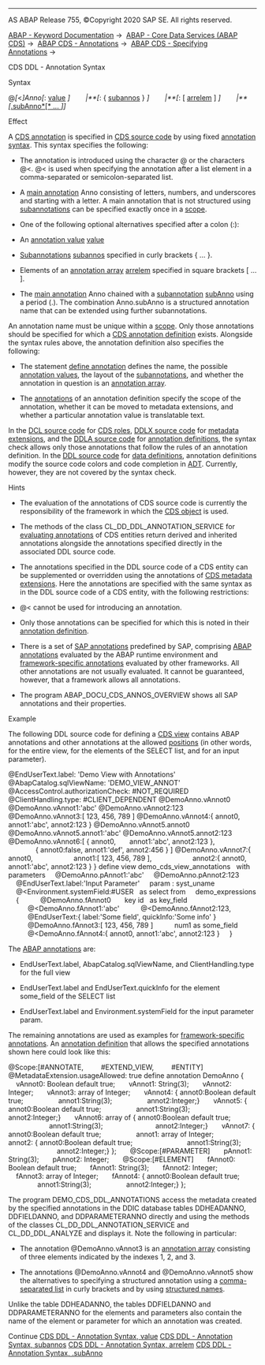   

* * *

AS ABAP Release 755, ©Copyright 2020 SAP SE. All rights reserved.

[ABAP - Keyword Documentation](javascript:call_link\('abenabap.htm'\)) →  [ABAP - Core Data Services (ABAP CDS)](javascript:call_link\('abencds.htm'\)) →  [ABAP CDS - Annotations](javascript:call_link\('abencds_annotations.htm'\)) →  [ABAP CDS - Specifying Annotations](javascript:call_link\('abencds_anno_usage.htm'\)) → 

CDS DDL - Annotation Syntax

Syntax

@*\[*<*\]*Anno*\[*: [value](javascript:call_link\('abencds_annotations_syntax_value.htm'\)) *\]*
       *|**\[*: { [subannos](javascript:call_link\('abencds_annotations_syntax_subanno.htm'\)) } *\]*
       *|**\[*: \[ [arrelem](javascript:call_link\('abencds_annotations_syntax_array.htm'\)) \] *\]*
       *|**\[*[.subAnno*\[* ... *\]*](javascript:call_link\('abencds_annotations_syntax_name.htm'\))*\]*

Effect

A [CDS annotation](javascript:call_link\('abencds_annotations.htm'\)) is specified in [CDS source code](javascript:call_link\('abencds_source_code_glosry.htm'\) "Glossary Entry") by using fixed [annotation syntax](javascript:call_link\('abencds_annotation_syntax_glosry.htm'\) "Glossary Entry"). This syntax specifies the following:

-   The annotation is introduced using the character @ or the characters @<. @< is used when specifying the annotation after a list element in a comma-separated or semicolon-separated list.

-   A [main annotation](javascript:call_link\('abenmain_annotation_glosry.htm'\) "Glossary Entry") Anno consisting of letters, numbers, and underscores and starting with a letter. A main annotation that is not structured using [subannotations](javascript:call_link\('abensub_annotation_glosry.htm'\) "Glossary Entry") can be specified exactly once in a [scope](javascript:call_link\('abencds_annotations_scopes.htm'\)).

-   One of the following optional alternatives specified after a colon (:):

-   An [annotation value](javascript:call_link\('abenannotation_value_glosry.htm'\) "Glossary Entry") [value](javascript:call_link\('abencds_annotations_syntax_value.htm'\))

-   [Subannotations](javascript:call_link\('abensub_annotation_glosry.htm'\) "Glossary Entry") [subannos](javascript:call_link\('abencds_annotations_syntax_subanno.htm'\)) specified in curly brackets { ... }.

-   Elements of an [annotation array](javascript:call_link\('abenannotation_array_glosry.htm'\) "Glossary Entry") [arrelem](javascript:call_link\('abencds_annotations_syntax_array.htm'\)) specified in square brackets \[ ... \].

-   The [main annotation](javascript:call_link\('abenmain_annotation_glosry.htm'\) "Glossary Entry") Anno chained with a [subannotation](javascript:call_link\('abensub_annotation_glosry.htm'\) "Glossary Entry") [subAnno](javascript:call_link\('abencds_annotations_syntax_name.htm'\)) using a period (.). The combination Anno.subAnno is a structured annotation name that can be extended using further subannotations.

An annotation name must be unique within a [scope](javascript:call_link\('abencds_annotations_scopes.htm'\)). Only those annotations should be specified for which a [CDS annotation definition](javascript:call_link\('abencds_anno_definition_glosry.htm'\) "Glossary Entry") exists. Alongside the syntax rules above, the annotation definition also specifies the following:

-   The statement [define annotation](javascript:call_link\('abencds_f1_define_annotation.htm'\)) defines the name, the possible [annotation values](javascript:call_link\('abenannotation_value_glosry.htm'\) "Glossary Entry"), the layout of the [subannotations](javascript:call_link\('abensub_annotation_glosry.htm'\) "Glossary Entry"), and whether the annotation in question is an [annotation array](javascript:call_link\('abenannotation_array_glosry.htm'\) "Glossary Entry").

-   The [annotations](javascript:call_link\('abencds_f1_define_anno_annos.htm'\)) of an annotation definition specify the scope of the annotation, whether it can be moved to metadata extensions, and whether a particular annotation value is translatable text.

In the [DCL source code](javascript:call_link\('abendcl_source_code_glosry.htm'\) "Glossary Entry") for [CDS roles](javascript:call_link\('abencds_role_glosry.htm'\) "Glossary Entry"), [DDLX source code](javascript:call_link\('abenddlx_source_code_glosry.htm'\) "Glossary Entry") for [metadata extensions](javascript:call_link\('abencds_metadata_extension_glosry.htm'\) "Glossary Entry"), and the [DDLA source code](javascript:call_link\('abenddla_source_code_glosry.htm'\) "Glossary Entry") for [annotation definitions](javascript:call_link\('abencds_anno_definition_glosry.htm'\) "Glossary Entry"), the syntax check allows only those annotations that follow the rules of an annotation definition. In the [DDL source code](javascript:call_link\('abenddl_source_code_glosry.htm'\) "Glossary Entry") for [data definitions](javascript:call_link\('abencds_data_definition_glosry.htm'\) "Glossary Entry"), annotation definitions modify the source code colors and code completion in [ADT](javascript:call_link\('abenadt_glosry.htm'\) "Glossary Entry"). Currently, however, they are not covered by the syntax check.

Hints

-   The evaluation of the annotations of CDS source code is currently the responsibility of the framework in which the [CDS object](javascript:call_link\('abencds_object_glosry.htm'\) "Glossary Entry") is used.

-   The methods of the class CL\_DD\_DDL\_ANNOTATION\_SERVICE for [evaluating annotations](javascript:call_link\('abencds_annotations_analysis.htm'\)) of CDS entities return derived and inherited annotations alongside the annotations specified directly in the associated DDL source code.

-   The annotations specified in the DDL source code of a CDS entity can be supplemented or overridden using the annotations of [CDS metadata extensions](javascript:call_link\('abencds_metadata_extension_glosry.htm'\) "Glossary Entry"). Here the annotations are specified with the same syntax as in the DDL source code of a CDS entity, with the following restrictions:

-   @< cannot be used for introducing an annotation.

-   Only those annotations can be specified for which this is noted in their [annotation definition](javascript:call_link\('abencds_anno_definition_glosry.htm'\) "Glossary Entry").

-   There is a set of [SAP annotations](javascript:call_link\('abencds_annotations_sap.htm'\)) predefined by SAP, comprising [ABAP annotations](javascript:call_link\('abenabap_annotation_glosry.htm'\) "Glossary Entry") evaluated by the ABAP runtime environment and [framework-specific annotations](javascript:call_link\('abenfrmwrk_annotation_glosry.htm'\) "Glossary Entry") evaluated by other frameworks. All other annotations are not usually evaluated. It cannot be guaranteed, however, that a framework allows all annotations.

-   The program ABAP\_DOCU\_CDS\_ANNOS\_OVERVIEW shows all SAP annotations and their properties.

Example

The following DDL source code for defining a [CDS view](javascript:call_link\('abencds_view_glosry.htm'\) "Glossary Entry") contains ABAP annotations and other annotations at the allowed [positions](javascript:call_link\('abencds_annotations_scopes.htm'\)) (in other words, for the entire view, for the elements of the SELECT list, and for an input parameter).

@EndUserText.label: 'Demo View with Annotations'
@AbapCatalog.sqlViewName: 'DEMO\_VIEW\_ANNOT'
@AccessControl.authorizationCheck: #NOT\_REQUIRED
@ClientHandling.type: #CLIENT\_DEPENDENT
@DemoAnno.vAnnot0
@DemoAnno.vAnnot1:'abc'
@DemoAnno.vAnnot2:123
@DemoAnno.vAnnot3:\[ 123, 456, 789 \]
@DemoAnno.vAnnot4:{ annot0, annot1:'abc', annot2:123 }
@DemoAnno.vAnnot5.annot0
@DemoAnno.vAnnot5.annot1:'abc'
@DemoAnno.vAnnot5.annot2:123
@DemoAnno.vAnnot6:\[ { annot0,       annot1:'abc', annot2:123 },  
                    { annot0:false, annot1:'def', annot2:456 } \]
@DemoAnno.vAnnot7:{ annot0,
                    annot1:\[ 123, 456, 789 \],
                    annot2:{ annot0, annot1:'abc', annot2:123 } }
define view demo\_cds\_view\_annotations
  with parameters
    @DemoAnno.pAnnot1:'abc'
    @DemoAnno.pAnnot2:123
    @EndUserText.label:'Input Parameter'
    param : syst\_uname  
    @<Environment.systemField:#USER
  as select from
    demo\_expressions
    {
          @DemoAnno.fAnnot0
      key id   as key\_field  
          @<DemoAnno.fAnnot1:'abc'
          @<DemoAnno.fAnnot2:123,
          @EndUserText:{ label:'Some field', quickInfo:'Some info' }
          @DemoAnno.fAnnot3:\[ 123, 456, 789 \]
          num1 as some\_field  
          @<DemoAnno.fAnnot4:{ annot0, annot1:'abc', annot2:123 }
    }

The [ABAP annotations](javascript:call_link\('abenabap_annotation_glosry.htm'\) "Glossary Entry") are:

-   EndUserText.label, AbapCatalog.sqlViewName, and ClientHandling.type for the full view

-   EndUserText.label and EndUserText.quickInfo for the element some\_field of the SELECT list

-   EndUserText.label and Environment.systemField for the input parameter param.

The remaining annotations are used as examples for [framework-specific annotations](javascript:call_link\('abenfrmwrk_annotation_glosry.htm'\) "Glossary Entry"). An [annotation definition](javascript:call_link\('abencds_anno_definition_glosry.htm'\) "Glossary Entry") that allows the specified annotations shown here could look like this:

@Scope:\[#ANNOTATE,
        #EXTEND\_VIEW,
        #ENTITY\]
@MetadataExtension.usageAllowed: true
define annotation DemoAnno {  
    vAnnot0: Boolean default true;  
    vAnnot1: String(3);  
    vAnnot2: Integer;  
    vAnnot3: array of Integer;  
    vAnnot4: { annot0:Boolean default true;  
               annot1:String(3);  
               annot2:Integer;}  
    vAnnot5: { annot0:Boolean default true;  
               annot1:String(3);  
               annot2:Integer;}  
    vAnnot6: array of { annot0:Boolean default true;  
                        annot1:String(3);  
                        annot2:Integer;}  
    vAnnot7: { annot0:Boolean default true;  
               annot1: array of Integer;  
               annot2: { annot0:Boolean default true;  
                         annot1:String(3);  
                         annot2:Integer;} };  
    @Scope:\[#PARAMETER\]  
    pAnnot1: String(3);  
    pAnnot2: Integer;  
    @Scope:\[#ELEMENT\]  
    fAnnot0: Boolean default true;  
    fAnnot1: String(3);  
    fAnnot2: Integer;  
    fAnnot3: array of Integer;  
    fAnnot4: { annot0:Boolean default true;  
               annot1:String(3);  
               annot2:Integer;} };

The program DEMO\_CDS\_DDL\_ANNOTATIONS access the metadata created by the specified annotations in the DDIC database tables DDHEADANNO, DDFIELDANNO, and DDPARAMETERANNO directly and using the methods of the classes CL\_DD\_DDL\_ANNOTATION\_SERVICE and CL\_DD\_DDL\_ANALYZE and displays it. Note the following in particular:

-   The annotation @DemoAnno.vAnnot3 is an [annotation array](javascript:call_link\('abenannotation_array_glosry.htm'\) "Glossary Entry") consisting of three elements indicated by the indexes $1$, $2$, and $3$.

-   The annotations @DemoAnno.vAnnot4 and @DemoAnno.vAnnot5 show the alternatives to specifying a structured annotation using a [comma-separated list](javascript:call_link\('abencds_annotations_syntax_subanno.htm'\)) in curly brackets and by using [structured names](javascript:call_link\('abencds_annotations_syntax_name.htm'\)).

Unlike the table DDHEADANNO, the tables DDFIELDANNO and DDPARAMETERANNO for the elements and parameters also contain the name of the element or parameter for which an annotation was created.

Continue
[CDS DDL - Annotation Syntax, value](javascript:call_link\('abencds_annotations_syntax_value.htm'\))
[CDS DDL - Annotation Syntax, subannos](javascript:call_link\('abencds_annotations_syntax_subanno.htm'\))
[CDS DDL - Annotation Syntax, arrelem](javascript:call_link\('abencds_annotations_syntax_array.htm'\))
[CDS DDL - Annotation Syntax, .subAnno](javascript:call_link\('abencds_annotations_syntax_name.htm'\))